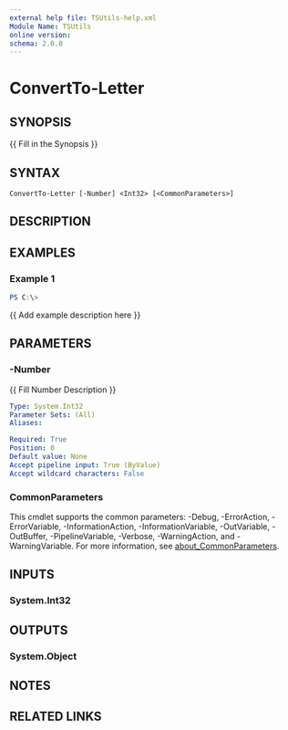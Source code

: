 ```yaml
---
external help file: TSUtils-help.xml
Module Name: TSUtils
online version:
schema: 2.0.0
---
```


# ConvertTo-Letter

## SYNOPSIS
{{ Fill in the Synopsis }}

## SYNTAX

```
ConvertTo-Letter [-Number] <Int32> [<CommonParameters>]
```

## DESCRIPTION


## EXAMPLES

### Example 1
```powershell
PS C:\> 
```

{{ Add example description here }}

## PARAMETERS

### -Number
{{ Fill Number Description }}

```yaml
Type: System.Int32
Parameter Sets: (All)
Aliases:

Required: True
Position: 0
Default value: None
Accept pipeline input: True (ByValue)
Accept wildcard characters: False
```

### CommonParameters
This cmdlet supports the common parameters: -Debug, -ErrorAction, -ErrorVariable, -InformationAction, -InformationVariable, -OutVariable, -OutBuffer, -PipelineVariable, -Verbose, -WarningAction, and -WarningVariable. For more information, see [about_CommonParameters](http://go.microsoft.com/fwlink/?LinkID=113216).

## INPUTS

### System.Int32

## OUTPUTS

### System.Object
## NOTES

## RELATED LINKS
